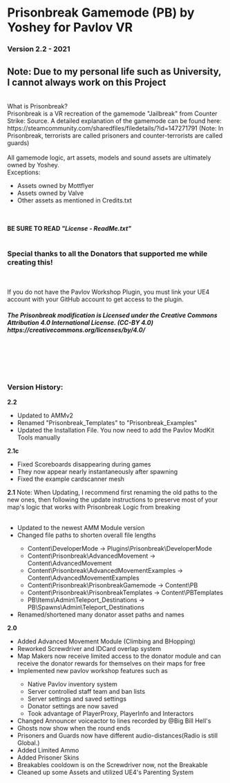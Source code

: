<h1>Prisonbreak Gamemode (PB) by Yoshey for Pavlov VR</h1>
<h3>Version 2.2 - 2021</h3>
<h2>Note: Due to my personal life such as University, I cannot always work on this Project</h2>
<br>
What is Prisonbreak?<br>
Prisonbreak is a VR recreation of the gamemode "Jailbreak" from Counter Strike: Source. A detailed explanation of the gamemode can be found here: https://steamcommunity.com/sharedfiles/filedetails/?id=147271791 (Note: In Prisonbreak, terrorists are called prisoners and counter-terrorists are called guards)
<br>
<br>
All gamemode logic, art assets, models and sound assets are ultimately owned by Yoshey.<br>
Exceptions:
<ul>
  <li>Assets owned by Mottflyer</li>
  <li>Assets owned by Valve</li>
  <li>Other assets as mentioned in Credits.txt</li>
</ul>
<br>
<br>
<b>BE SURE TO READ <i>"License - ReadMe.txt"</i></b>
<br>
<br>
<h3>Special thanks to all the Donators that supported me while creating this!</h3>
<br>
<br>
If you do not have the Pavlov Workshop Plugin, you must link your UE4 account with your
GitHub account to get access to the plugin.
<br>
<h5>The Prisonbreak modification is Licensed under the Creative Commons Attribution 4.0 International License. (CC-BY 4.0)
https://creativecommons.org/licenses/by/4.0/</h5>
<br>
<br>
<br>
<br>
<h3>Version History:</h3>
<b>2.2</b>
<ul>
  <li>Updated to AMMv2</li>
  <li>Renamed "Prisonbreak_Templates" to "Prisonbreak_Examples"</li>
  <li>Updated the Installation File. You now need to add the Pavlov ModKit Tools manually</li>
</ul>
<b>2.1c</b>
<ul>
  <li>Fixed Scoreboards disappearing during games</li>
  <li>They now appear nearly instantaneously after spawning</li>
  <li>Fixed the example cardscanner mesh</li>
</ul>
<b>2.1</b>
Note: When Updating, I recommend first renaming the old paths to the new ones, then following the update instructions to preserve most of your map's logic that works with Prisonbreak Logic from breaking
<br>
<br>
<ul>
  <li>Updated to the newest AMM Module version</li>
  <li>Changed file paths to shorten overall file lengths</li>
  <ul> 
    <li>Content\DeveloperMode -> Plugins\Prisonbreak\DeveloperMode</li>
    <li>Content\Prisonbreak\AdvancedMovement -> Content\AdvancedMovement</li>
    <li>Content\Prisonbreak\AdvancedMovementExamples -> Content\AdvancedMovementExamples</li>
    <li>Content\Prisonbreak\PrisonbreakGamemode -> Content\PB</li>
    <li>Content\Prisonbreak\PrisonbreakTemplates -> Content\PBTemplates</li>
    <li>PB\Items\Admin\Teleport_Destinations -> PB\Spawns\Admin\Teleport_Destinations</li>
  </ul>
  <li>Renamed/shortened many donator asset paths and names</li>
</ul>
<b>2.0</b>
<ul>
  <li>Added Advanced Movement Module (Climbing and BHopping)</li>
  <li>Reworked Screwdriver and IDCard overlap system</li>
  <li>Map Makers now receive limited access to the donator module and can receive the donator rewards for themselves on their maps for free</li>
  <li>Implemented new pavlov workshop features such as</li>
  <ul>
    <li>Native Pavlov inventory system</li>
    <li>Server controlled staff team and ban lists</li>
    <li>Server settings and saved settings</li>
    <li>Donator settings are now saved</li>
    <li>Took advantage of PlayerProxy, PlayerInfo and Interactors</li>
  </ul>
  <li>Changed Announcer voiceactor to lines recorded by @Big Bill Hell's</li>
  <li>Ghosts now show when the round ends</li>
  <li>Prisoners and Guards now have different audio-distances(Radio is still Global.)</li>
  <li>Added Limited Ammo</li>
  <li>Added Prisoner Skins</li>
  <li>Breakables cooldown is on the Screwdriver now, not the Breakable</li>
  <li>Cleaned up some Assets and utilized UE4's Parenting System</li>
</ul>
